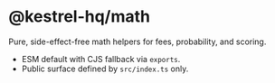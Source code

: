 # @kestrel-hq/math

Pure, side-effect-free math helpers for fees, probability, and scoring.

- ESM default with CJS fallback via `exports`.
- Public surface defined by `src/index.ts` only.